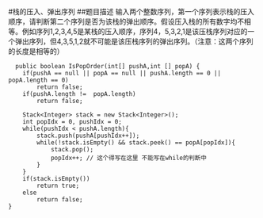 #栈的压入、弹出序列
##题目描述
输入两个整数序列，第一个序列表示栈的压入顺序，请判断第二个序列是否为该栈的弹出顺序。假设压入栈的所有数字均不相等。例如序列1,2,3,4,5是某栈的压入顺序，序列4，5,3,2,1是该压栈序列对应的一个弹出序列，但4,3,5,1,2就不可能是该压栈序列的弹出序列。（注意：这两个序列的长度是相等的）

      public boolean IsPopOrder(int[] pushA,int [] popA) {
        if(pushA == null || popA == null || pushA.length == 0 || popA.length == 0)
            return false;
        if(pushA.length !=  popA.length)
            return false;
        
        Stack<Integer> stack = new Stack<Integer>();
        int popIdx = 0, pushIdx = 0;
        while(pushIdx < pushA.length){
            stack.push(pushA[pushIdx++]);
            while(!stack.isEmpty() && stack.peek() == popA[popIdx]){ 
                stack.pop();
                popIdx++; // 这个得写在这里 不能写在while的判断中
            }
        }
        if(stack.isEmpty())
            return true;
        else
            return false;
    }
